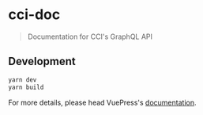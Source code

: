 # cci-doc

> Documentation for CCI's GraphQL API

## Development

```bash
yarn dev
yarn build
```

For more details, please head VuePress's [documentation](https://v1.vuepress.vuejs.org/).
